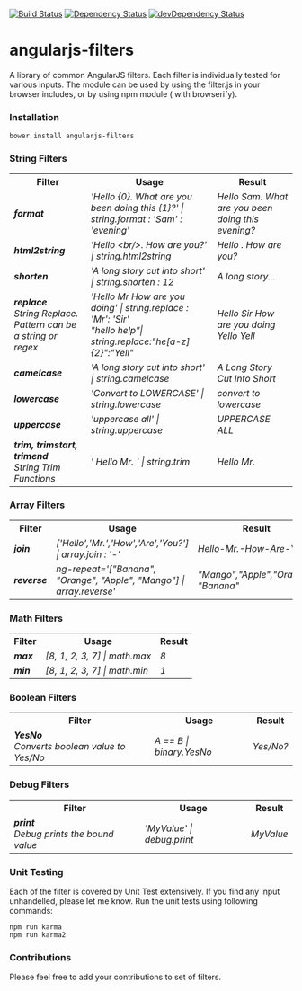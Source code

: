 [![Build Status](https://travis-ci.org/sumitchawla/angularjs-filters.svg?branch=master)](https://travis-ci.org/sumitchawla/angularjs-filters) [![Dependency Status](https://david-dm.org/sumitchawla/angularjs-filters.png)](https://david-dm.org/sumitchawla/angularjs-filters) [![devDependency Status](https://david-dm.org/sumitchawla/angularjs-filters/dev-status.png)](https://david-dm.org/sumitchawla/angularjs-filters#info=devDependencies)

angularjs-filters
=================

A library of common AngularJS filters. Each filter is individually tested for various inputs.  The module can be used by using the filter.js in your browser includes, or by using npm module ( with browserify).

### Installation
    bower install angularjs-filters

### String Filters
<table>
  <tr>
   <th>Filter</th>
   <th>Usage</th>
   <th>Result</i></th>
  </tr>
  <tr>
   <td><i><b>format</b></i></td>
   <td><i>'Hello {0}. What are you been doing this {1}?' | string.format : 'Sam' : 'evening'</i></td>
   <td><i>Hello Sam. What are you been doing this evening?</i></td>
  </tr>
  <tr>
   <td><i><b>html2string</b></i></td>
   <td><i>'Hello &lt;br/&gt;. How are you?' | string.html2string</i></td>
   <td><i>Hello . How are you?</i></td>
  </tr>
  <tr>
   <td><i><b>shorten</b></i></td>
   <td><i>'A long story cut into short' | string.shorten : 12 </i></td>
   <td><i>A long story...</i></td>
  </tr>
  <tr>
   <td><i><b>replace</b><br/> String Replace. Pattern can be a string or regex </i></td>
   <td>
      <i>'Hello Mr How are you doing' | string.replace : 'Mr': 'Sir'</i><br/>
      <i>"hello help"| string.replace:"he[a-z]{2}":"Yell"</i>
   </td>
   <td>
    <i>Hello Sir How are you doing</i><br/>
    <i>Yello Yell</i>
  </td>
  </tr>
  <tr>
   <td><i><b>camelcase</b></i></td>
   <td><i>'A long story cut into short' | string.camelcase</i></td>
   <td><i>A Long Story Cut Into Short</i></td>
  </tr>
  <tr>
   <td><i><b>lowercase</b></i></td>
   <td><i>'Convert to LOWERCASE' | string.lowercase</i></td>
   <td><i>convert to lowercase</i></td>
  </tr>
  <tr>
   <td><i><b>uppercase</b></i></td>
   <td><i>'uppercase all' | string.uppercase</i></td>
   <td><i>UPPERCASE ALL</i></td>
  </tr>
  <tr>
   <td><i><b>trim, trimstart, trimend</b><br/> String Trim Functions </i></td>
   <td><i>' Hello Mr. ' | string.trim</i></td>
   <td><i>Hello Mr.</i></td>
  </tr>
</table>

### Array Filters
<table>
  <tr>
   <th>Filter</th>
   <th>Usage</th>
   <th>Result</i></th>
  </tr>
  <tr>
   <td><i><b>join</b></i></td>
   <td><i>['Hello','Mr.','How','Are','You?'] | array.join : '-'</i></td>
   <td><i>Hello-Mr.-How-Are-You?</i></td>
  </tr>
 <tr>
   <td><i><b>reverse</b></i></td>
   <td><i>ng-repeat='["Banana", "Orange", "Apple", "Mango"] | array.reverse'</i></td>
   <td><i>"Mango","Apple","Orange", "Banana"</i></td>
 </tr>
</table>

### Math Filters
<table>
  <tr>
   <th>Filter</th>
   <th>Usage</th>
   <th>Result</i></th>
  </tr>
  <tr>
   <td><i><b>max</b></i></td>
   <td><i>[8, 1, 2, 3, 7] | math.max</i></td>
   <td><i>8</i></td>
  </tr>
  <tr>
   <td><i><b>min</b></i></td>
   <td><i>[8, 1, 2, 3, 7] | math.min</i></td>
   <td><i>1</i></td>
  </tr>
</table>

### Boolean Filters
<table>
  <tr>
   <th>Filter</th>
   <th>Usage</th>
   <th>Result</i></th>
  </tr>
  <tr>
   <td><i><b>YesNo</b><br/>Converts boolean value to Yes/No</i></td>
   <td><i>A == B | binary.YesNo</i></td>
   <td><i>Yes/No?</i></td>
  </tr>
</table>

### Debug Filters
<table>
  <tr>
   <th>Filter</th>
   <th>Usage</th>
   <th>Result</i></th>
  </tr>
  <tr>
   <td><i><b>print</b><br/>Debug prints the bound value</i></td>
   <td><i>'MyValue' | debug.print</i></td>
   <td><i>MyValue</i></td>
  </tr>
</table>

### Unit Testing
Each of the filter is covered by Unit Test extensively.  If you find any input unhandelled, please let me know. Run the unit tests using following commands:
 ```
 npm run karma 
 npm run karma2
```


### Contributions
Please feel free to add your contributions to set of filters.
